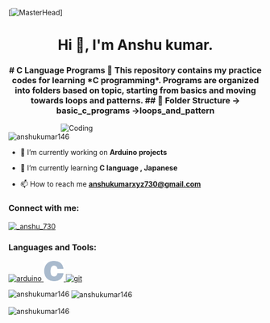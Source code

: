 [![MasterHead](https://1.bp.blogspot.com/-7A4WynwLsMw/XbBpCXG8fHI/AAAAAAAAMt4/uOa1bpLskYgrwGbllhSu2SDj_Mig8SXJQCLcBGAsYHQ/s1600/2000_600px.gif)]
<h1 align="center">Hi 👋, I'm Anshu kumar.</h1>
<h3 align="center"># C Language Programs 🚀 This repository contains my practice codes for learning *C programming*. Programs are organized into folders based on topic, starting from basics and moving towards loops and patterns. ## 📂 Folder Structure → basic_c_programs →loops_and_pattern</h3>
<img align="right" alt="Coding" width="400" src="https://www.google.com/imgres?q=animated%20arduino%20gif&imgurl=https%3A%2F%2Fcdn.dribbble.com%2Fuserupload%2F42078831%2Ffile%2Foriginal-ee6cf0a736f1a6da752ee8a8bca45a0b.gif&imgrefurl=https%3A%2F%2Fdribbble.com%2Fshots%2F5912465-Electronic-cards-Arduino-UNO&docid=IdQSXikGcIJrDM&tbnid=gVgOyEYGhhFOhM&vet=12ahUKEwjn0feZmYGQAxV4a_UHHT47JDUQM3oECBcQAA..i&w=800&h=600&hcb=2&ved=2ahUKEwjn0feZmYGQAxV4a_UHHT47JDUQM3oECBcQAA">

<p align="left"> <img src="https://komarev.com/ghpvc/?username=anshukumar146&label=Profile%20views&color=0e75b6&style=flat" alt="anshukumar146" /> </p>

- 🔭 I’m currently working on **Arduino projects**

- 🌱 I’m currently learning **C language , Japanese**

- 📫 How to reach me **anshukumarxyz730@gmail.com**

<h3 align="left">Connect with me:</h3>
<p align="left">
<a href="https://instagram.com/_anshu_730" target="blank"><img align="center" src="https://raw.githubusercontent.com/rahuldkjain/github-profile-readme-generator/master/src/images/icons/Social/instagram.svg" alt="_anshu_730" height="30" width="40" /></a>
</p>

<h3 align="left">Languages and Tools:</h3>
<p align="left"> <a href="https://www.arduino.cc/" target="_blank" rel="noreferrer"> <img src="https://cdn.worldvectorlogo.com/logos/arduino-1.svg" alt="arduino" width="40" height="40"/> </a> <a href="https://www.cprogramming.com/" target="_blank" rel="noreferrer"> <img src="https://raw.githubusercontent.com/devicons/devicon/master/icons/c/c-original.svg" alt="c" width="40" height="40"/> </a> <a href="https://git-scm.com/" target="_blank" rel="noreferrer"> <img src="https://www.vectorlogo.zone/logos/git-scm/git-scm-icon.svg" alt="git" width="40" height="40"/> </a> </p>

<p><img align="left" src="https://github-readme-stats.vercel.app/api/top-langs?username=anshukumar146&show_icons=true&locale=en&layout=compact" alt="anshukumar146" /></p>

<p>&nbsp;<img align="center" src="https://github-readme-stats.vercel.app/api?username=anshukumar146&show_icons=true&locale=en" alt="anshukumar146" /></p>

<p><img align="center" src="https://github-readme-streak-stats.herokuapp.com/?user=anshukumar146&" alt="anshukumar146" /></p>
